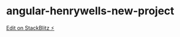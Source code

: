 # angular-henrywells-new-project

[Edit on StackBlitz ⚡️](https://stackblitz.com/edit/angular-henrywells-new-project)
